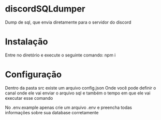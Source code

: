 # discordSQLdumper
Dump de sql, que envia diretamente para o servidor do discord

# Instalação

Entre no diretório e execute o seguinte comando:
npm i

# Configuração

Dentro da pasta src existe um arquivo config.json
Onde você pode definir o canal onde ele vai enviar o arquivo sql e também o tempo em que ele vai executar esse comando

No .env.example apenas crie um arquivo .env e preencha todas informações sobre sua database corretamente
